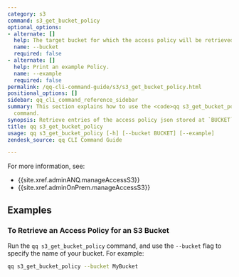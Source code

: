 ```yaml
---
category: s3
command: s3_get_bucket_policy
optional_options:
- alternate: []
  help: The target bucket for which the access policy will be retrieved
  name: --bucket
  required: false
- alternate: []
  help: Print an example Policy.
  name: --example
  required: false
permalink: /qq-cli-command-guide/s3/s3_get_bucket_policy.html
positional_options: []
sidebar: qq_cli_command_reference_sidebar
summary: This section explains how to use the <code>qq s3_get_bucket_policy</code>
  command.
synopsis: Retrieve entries of the access policy json stored at `BUCKET`.
title: qq s3_get_bucket_policy
usage: qq s3_get_bucket_policy [-h] [--bucket BUCKET] [--example]
zendesk_source: qq CLI Command Guide

---
```

For more information, see:
* {{site.xref.adminANQ.manageAccessS3}}
* {{site.xref.adminOnPrem.manageAccessS3}}

## Examples

### To Retrieve an Access Policy for an S3 Bucket
Run the `qq s3_get_bucket_policy` command, and use the `--bucket` flag to specify the name of your bucket. For example:

```bash
qq s3_get_bucket_policy --bucket MyBucket
```
